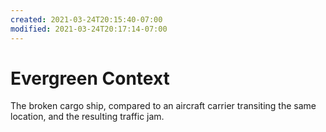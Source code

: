 ```yaml
---
created: 2021-03-24T20:15:40-07:00
modified: 2021-03-24T20:17:14-07:00
---
```


# Evergreen Context

The broken cargo ship, compared to an aircraft carrier transiting the same location, and the resulting traffic jam.